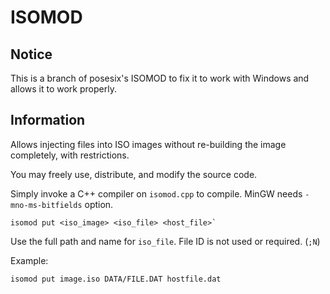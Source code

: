# ISOMOD

## Notice
This is a branch of posesix's ISOMOD to fix it to work with Windows and allows it to work properly.

## Information
Allows injecting files into ISO images without re-building the image completely, with restrictions.

You may freely use, distribute, and modify the source code.

Simply invoke a C++ compiler on `isomod.cpp` to compile.
MinGW needs `-mno-ms-bitfields` option.

```
isomod put <iso_image> <iso_file> <host_file>`
```
Use the full path and name for `iso_file`. File ID is not used or required. (`;N`)

Example:
```
isomod put image.iso DATA/FILE.DAT hostfile.dat
```

